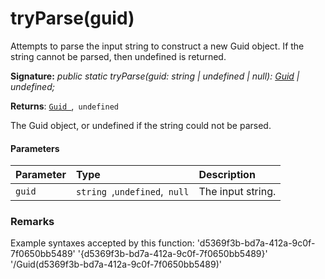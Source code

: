 # tryParse(guid)



Attempts to parse the input string to construct a new Guid object. If the string cannot be parsed, then undefined is returned.

**Signature:** _public static tryParse(guid: string | undefined | null): [Guid](../../sp-core-library/class/guid.md) | undefined;_

**Returns**: [`Guid `](../../sp-core-library/class/guid.md),` undefined`



The Guid object, or undefined if the string could not be parsed.

#### Parameters


| Parameter	   | Type    | Description |
|:-------------|:---------------|:------------|
| `guid`    | `string `,` undefined `,` null` | The input string. |


### Remarks

Example syntaxes accepted by this function: 'd5369f3b-bd7a-412a-9c0f-7f0650bb5489' '{d5369f3b-bd7a-412a-9c0f-7f0650bb5489}' '/Guid(d5369f3b-bd7a-412a-9c0f-7f0650bb5489)'

